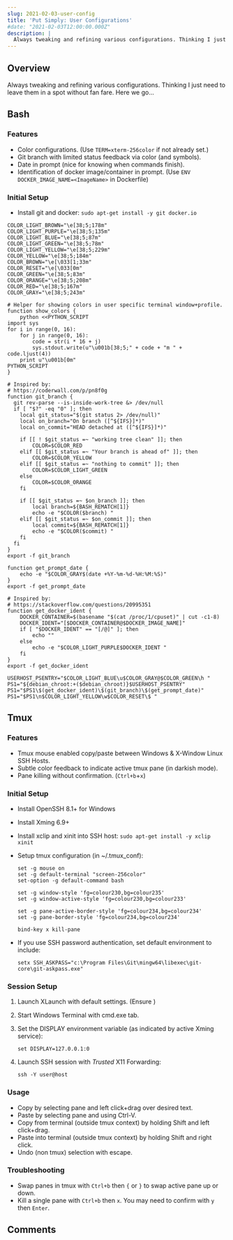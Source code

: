 ```yaml
---
slug: 2021-02-03-user-config
title: 'Put Simply: User Configurations'
#date: "2021-02-03T12:00:00.000Z"
description: |
  Always tweaking and refining various configurations. Thinking I just need to leave them in a spot without fan fare. Here we go...
---
```


## Overview

Always tweaking and refining various configurations. Thinking I just need to leave them in a spot without fan fare. Here we go...

<!--truncate-->

## Bash

### Features

- Color configurations. (Use `TERM=xterm-256color` if not already set.)
- Git branch with limited status feedback via color (and symbols).
- Date in prompt (nice for knowing when commands finish).
- Identification of docker image/container in prompt. (Use `ENV DOCKER_IMAGE_NAME=<ImageName>` in Dockerfile)

### Initial Setup

- Install git and docker: `sudo apt-get install -y git docker.io`

```
COLOR_LIGHT_BROWN="\e[38;5;178m"
COLOR_LIGHT_PURPLE="\e[38;5;135m"
COLOR_LIGHT_BLUE="\e[38;5;87m"
COLOR_LIGHT_GREEN="\e[38;5;78m"
COLOR_LIGHT_YELLOW="\e[38;5;229m"
COLOR_YELLOW="\e[38;5;184m"
COLOR_BROWN="\e[\033[1;33m"
COLOR_RESET="\e[\033[0m"
COLOR_GREEN="\e[38;5;83m"
COLOR_ORANGE="\e[38;5;208m"
COLOR_RED="\e[38;5;167m"
COLOR_GRAY="\e[38;5;243m"

# Helper for showing colors in user specific terminal window+profile.
function show_colors {
    python <<PYTHON_SCRIPT
import sys
for i in range(0, 16):
    for j in range(0, 16):
        code = str(i * 16 + j)
        sys.stdout.write(u"\u001b[38;5;" + code + "m " + code.ljust(4))
    print u"\u001b[0m"
PYTHON_SCRIPT
}

# Inspired by:
# https://coderwall.com/p/pn8f0g
function git_branch {
  git rev-parse --is-inside-work-tree &> /dev/null
  if [ "$?" -eq "0" ]; then
    local git_status="$(git status 2> /dev/null)"
    local on_branch="On branch ([^${IFS}]*)"
    local on_commit="HEAD detached at ([^${IFS}]*)"

    if [[ ! $git_status =~ "working tree clean" ]]; then
        COLOR=$COLOR_RED
    elif [[ $git_status =~ "Your branch is ahead of" ]]; then
        COLOR=$COLOR_YELLOW
    elif [[ $git_status =~ "nothing to commit" ]]; then
        COLOR=$COLOR_LIGHT_GREEN
    else
        COLOR=$COLOR_ORANGE
    fi

    if [[ $git_status =~ $on_branch ]]; then
        local branch=${BASH_REMATCH[1]}
        echo -e "$COLOR($branch) "
    elif [[ $git_status =~ $on_commit ]]; then
        local commit=${BASH_REMATCH[1]}
        echo -e "$COLOR($commit) "
    fi
  fi
}
export -f git_branch

function get_prompt_date {
    echo -e "$COLOR_GRAY$(date +%Y-%m-%d-%H:%M:%S)"
}
export -f get_prompt_date

# Inspired by:
# https://stackoverflow.com/questions/20995351
function get_docker_ident {
    DOCKER_CONTAINER=$(basename "$(cat /proc/1/cpuset)" | cut -c1-8)
    DOCKER_IDENT="[$DOCKER_CONTAINER@$DOCKER_IMAGE_NAME]"
    if [ "$DOCKER_IDENT" == "[/@]" ]; then
        echo ""
    else
        echo -e "$COLOR_LIGHT_PURPLE$DOCKER_IDENT "
    fi
}
export -f get_docker_ident

USERHOST_PSENTRY="$COLOR_LIGHT_BLUE\u$COLOR_GRAY@$COLOR_GREEN\h "
PS1="${debian_chroot:+($debian_chroot)}$USERHOST_PSENTRY"
PS1="$PS1\$(get_docker_ident)\$(git_branch)\$(get_prompt_date)"
PS1="$PS1\n$COLOR_LIGHT_YELLOW\w$COLOR_RESET\$ "
```

## Tmux

### Features

- Tmux mouse enabled copy/paste between Windows & X-Window Linux SSH Hosts.
- Subtle color feedback to indicate active tmux pane (in darkish mode).
- Pane killing without confirmation. (`Ctrl+b`+`x`)

### Initial Setup

- Install OpenSSH 8.1+ for Windows

- Install Xming 6.9+

- Install xclip and xinit into SSH host: `sudo apt-get install -y xclip xinit`

- Setup tmux configuration (in ~/.tmux_conf):

  ```
  set -g mouse on
  set -g default-terminal "screen-256color"
  set-option -g default-command bash

  set -g window-style 'fg=colour230,bg=colour235'
  set -g window-active-style 'fg=colour230,bg=colour233'

  set -g pane-active-border-style 'fg=colour234,bg=colour234'
  set -g pane-border-style 'fg=colour234,bg=colour234'

  bind-key x kill-pane
  ```

- If you use SSH password authentication, set default environment to include:

  ```
  setx SSH_ASKPASS="c:\Program Files\Git\mingw64\libexec\git-core\git-askpass.exe"
  ```

### Session Setup

1. Launch XLaunch with default settings. (Ensure )

2. Start Windows Terminal with cmd.exe tab.

3. Set the DISPLAY environment variable (as indicated by active Xming service):

   ```
   set DISPLAY=127.0.0.1:0
   ```

4. Launch SSH session with _Trusted_ X11 Forwarding:

   ```
   ssh -Y user@host
   ```

### Usage

- Copy by selecting pane and left click+drag over desired text.
- Paste by selecting pane and using Ctrl-V.
- Copy from terminal (outside tmux context) by holding Shift and left click+drag.
- Paste into terminal (outside tmux context) by holding Shift and right click.
- Undo (non tmux) selection with escape.

### Troubleshooting

- Swap panes in tmux with `Ctrl+b` then `{` or `}` to swap active pane up or down.
- Kill a single pane with `Ctrl+b` then `x`. You may need to confirm with `y` then `Enter`.

## Comments

<Comments />
